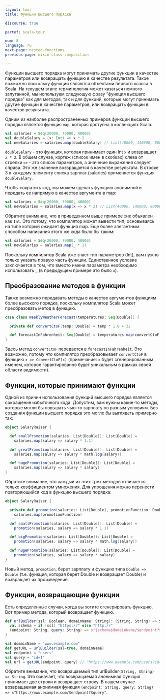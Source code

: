 ```yaml
---
layout: tour
title: Функции Высшего Порядка

discourse: true

partof: scala-tour

num: 8
language: ru
next-page: nested-functions
previous-page: mixin-class-composition

---
```


Функции высшего порядка могут принимать другие функции в качестве параметров или возвращать функцию в качестве результата. 
Такое возможно поскольку функции являются объектами первого класса в Scala. 
На текущем этапе терминология может казаться немного запутанной, мы используем следующую фразу "функция высшего порядка" как для методов, так и для функций, которые могут принимать другие функции в качестве параметров, или возвращать функции в качестве результата. 

Одним из наиболее распространенных примеров функции высшего порядка 
является функция `map`, которая доступна в коллекциях Scala.
```scala mdoc
val salaries = Seq(20000, 70000, 40000)
val doubleSalary = (x: Int) => x * 2
val newSalaries = salaries.map(doubleSalary) // List(40000, 140000, 80000)
```
`doubleSalary` - это функция, которая принимает один Int `x` и возвращает `x * 2`. В общем случае, кортеж (список имен в скобках) слева от стрелки `=>` - это список параметров, а значение выражения следует справа. Это же значение возвращается в качестве результата. В строке 3 к каждому элементу списка зарплат (salaries) применяется функция `doubleSalary`.

Чтобы сократить код, мы можем сделать функцию анонимной и передать ее напрямую в качестве аргумента в map:
```scala mdoc:nest
val salaries = Seq(20000, 70000, 40000)
val newSalaries = salaries.map(x => x * 2) // List(40000, 140000, 80000)
```
Обратите внимание, что в приведенном выше примере `x`не объявлен как `Int`. Это потому, что компилятор может вывести тип, основываясь на типе который ожидает функция map. Еще более элегантным способом написания этого же кода было бы таким:

```scala mdoc:nest
val salaries = Seq(20000, 70000, 40000)
val newSalaries = salaries.map(_ * 2)
```
Поскольку компилятор Scala уже знает тип параметров (Int), вам нужно только указать правую часть функции. Единственное условие заключается в том, что вместо имени параметра необходимо использовать `_` (в предыдущем примере это было `x`).

## Преобразование методов в функции
Также возможно передавать методы в качестве аргументов функциям более высокого порядка, поскольку компилятор Scala может преобразовать метод в функцию.
```scala mdoc
case class WeeklyWeatherForecast(temperatures: Seq[Double]) {

  private def convertCtoF(temp: Double) = temp * 1.8 + 32

  def forecastInFahrenheit: Seq[Double] = temperatures.map(convertCtoF) // <-- передается метод convertCtoF
}
```
Здесь метод `convertCtoF` передается в `forecastInFahrenheit`. Это возможно, потому что компилятор преобразовывает `convertCtoF` в функцию `x => ConvertCtoF(x)` (примечание: `x` будет сгенерированным именем, которое гарантированно будет уникальным в рамках своей области видимости).

## Функции, которые принимают функции
Одной из причин использования функций высшего порядка является сокращение избыточного кода. Допустим, вам нужны какие-то методы, которые могли бы повышать чью-то зарплату по разным условиям. Без создания функции высшего порядка это могло бы выглядеть примерно так:

```scala mdoc
object SalaryRaiser {

  def smallPromotion(salaries: List[Double]): List[Double] =
    salaries.map(salary => salary * 1.1)

  def greatPromotion(salaries: List[Double]): List[Double] =
    salaries.map(salary => salary * math.log(salary))

  def hugePromotion(salaries: List[Double]): List[Double] =
    salaries.map(salary => salary * salary)
}
```

Обратите внимание, что каждый из этих трех методов отличается только коэффициентом умножения. Для упрощения можно перенести повторяющийся код в функцию высшего порядка:

```scala mdoc:nest
object SalaryRaiser {

  private def promotion(salaries: List[Double], promotionFunction: Double => Double): List[Double] =
    salaries.map(promotionFunction)

  def smallPromotion(salaries: List[Double]): List[Double] =
    promotion(salaries, salary => salary * 1.1)

  def bigPromotion(salaries: List[Double]): List[Double] =
    promotion(salaries, salary => salary * math.log(salary))

  def hugePromotion(salaries: List[Double]): List[Double] =
    promotion(salaries, salary => salary * salary)
}
```

Новый метод, `promotion`, берет зарплату и функцию типа `Double => Double` (т.е. функция, которая берет Double и возвращает Double) и возвращает их произведение.

## Функции, возвращающие функции

Есть определенные случаи, когда вы хотите сгенерировать функцию. Вот пример метода, который возвращает функцию.

```scala mdoc
def urlBuilder(ssl: Boolean, domainName: String): (String, String) => String = {
  val schema = if (ssl) "https://" else "http://"
  (endpoint: String, query: String) => s"$schema$domainName/$endpoint?$query"
}

val domainName = "www.example.com"
def getURL = urlBuilder(ssl=true, domainName)
val endpoint = "users"
val query = "id=1"
val url = getURL(endpoint, query) // "https://www.example.com/users?id=1": String
```

Обратите внимание, что возвращаемый тип urlBuilder`(String, String) => String`. Это означает, что возвращаемая анонимная функция принимает две строки и возвращает строку. В нашем случае возвращаемая анонимная функция `(endpoint: String, query: String) => s"https://www.example.com/$endpoint?$query"`.
